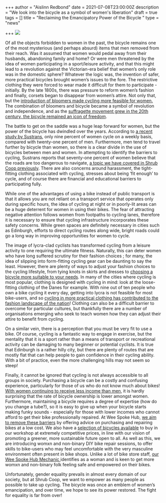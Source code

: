 +++
author = "Aislinn Redbond"
date = 2021-07-08T23:00:00Z
description = "We look into the bicycle as a symbol of women's liberation"
draft = true
tags = []
title = "Reclaiming the Emancipatory Power of the Bicycle "
type = "news"

+++
![](https://res.cloudinary.com/shrub-co-op/image/upload/v1625736938/shrubcoop.org/media/bike_emancipation_sy3msk.jpg)

Of all the objects forbidden to women in the past, the bicycle remains one of the most mysterious (and perhaps absurd) items that men removed from their reach. Was it assumed that women would pedal away from their husbands, abandoning family and home? Or were men threatened by the idea of women participating in a sport/leisure activity, and that this might lead to a revolution against the Victorian-era belief that women’s only role was in the domestic sphere? Whatever the logic was, the invention of safer, more practical bicycles brought women’s issues to the fore. The restrictive clothing they were forced to wear made it difficult for them to participate - initially. By the late 1800s, there was pressure to reform women’s fashion and finally, corsets began to disappear from women’s attire. Not only that, but the  [introduction of bloomers made cycling more feasible for women.](https://amazingwomeninhistory.com/the-new-woman-and-her-bicycle/) The combination of bloomers and bicycle became a symbol of revolution and independence, and as the [suffragette movement grew in the 20th century, the bicycle remained an icon of freedom](https://www.welovecycling.com/wide/2018/03/26/role-bicycle-suffragette-movement/).

The battle to get on the saddle was a huge leap forward for women, but the power of the bicycle has dwindled over the years. According to [a recent study by Sustrans](https://www.sustrans.org.uk/media/2930/2930.pdf), only nine percent of women cycle on a weekly basis, compared with twenty-one percent of men. Furthermore, men tend to travel further by bicycle than women, so there is a clear divide in the use of bicycles between men and women. In attempting to identify the barriers to cycling, Sustrans reports that seventy-one percent of women believe that the roads are too dangerous to navigate, [a topic we have covered in Shrub Coop previously](https://www.shrubcoop.org/national-bike-month/). There are also concerns around harassment, the tight-fitting clothing associated with cycling, stresses about being ‘fit enough’ to cycle, and of course there are financial and educational barriers to participating fully.

While one of the advantages of using a bike instead of public transport is that it allows you are not reliant on a transport service that operates only during specific hours, the idea of cycling at night or in poorly-lit areas can be a huge deterrent for women in using their bikes. The fear of attracting negative attention follows women from footpaths to cycling lanes, therefore it is necessary to ensure that cycling infrastructure incorporates these safety concerns. While green spaces are definitely necessary in cities such as Edinburgh, efforts to direct cycling routes along wide, bright roads could go a long way in improving opportunities for women to cycle.

The image of lycra-clad cyclists has transformed cycling from a leisure activity to one requiring the ultimate fitness. Naturally, this can deter women who have long suffered scrutiny for their fashion choices ; for many, the idea of slipping into form-fitting cycling gear can be daunting to say the least. However, there are plenty of ways to adjust your fashion choices to the cycling lifestyle, from tying knots in skirts and dresses to [choosing a bicycle more suitable to your needs](https://www.sustrans.org.uk/our-blog/get-active/2019/everyday-walking-and-cycling/bikes-for-women/). In many of the cities where cycling is most popular, clothing is designed with cycling in mind: look at the loose-fitting clothing of the Danes for example. With nine out of ten people who own a bike cycling it every day, getting into lycra is not feasible for most bike-users, and so [cycling in more practical clothing has contributed to the fashion landscape of the nation](http://www.copenhagencyclechic.com)! Clothing can also be a difficult barrier to overcome for particular cultures, but thankfully there are a number of organisations emerging who seek to teach women how they can adjust their attire to benefit from cycling.

On a similar vein, there is a perception that you must be very fit to use a bike. Of course, cycling is a fantastic way to engage in exercise, but the mentality that it is a sport rather than a means of transport or recreational activity can be damaging to many beginner or potential cyclists. It is true that Edinburgh is a rather hilly city, but there are plenty of routes that are mostly flat that can help people to gain confidence in their cycling ability. With a bit of practice, even the more challenging hills may not seem so steep!

Finally, it cannot be ignored that cycling is not always accessible to all groups in society. Purchasing a bicycle can be a costly and confusing experience, particularly for those of us who do not know much about bikes! [With women continuing to receive less income than men](https://www.ons.gov.uk/employmentandlabourmarket/peopleinwork/earningsandworkinghours/bulletins/genderpaygapintheuk/2019), it is hardly surprising that the rate of bicycle ownership is lower amongst women. Furthermore, maintaining a bicycle requires a degree of expertise (how do you change a tube?), so it is easy to give up when your bicycle starts making funky sounds - especially for those with lower incomes who cannot afford to get their bike professionally repaired. At Wee Spoke Hub, [we aim to remove these barriers](https://www.shrubcoop.org/getting-onto-the-saddle/) by offering advice on purchasing and repairing bikes at a low cost. We also have a [selection of bicycles available](https://www.gumtree.com/p/bicycles/retro-raleigh-cassis-hybrid-bike/1408957248) to buy in our workshop at extremely competitive prices, in line with our vision of promoting a greener, more sustainable future open to all. As well as this, we are introducing womxn and non-binary DIY bike repair sessions, to offer skills to bike-users who may feel uncomfortable with the very masculine environment often present in bike shops. Unlike a lot of bike store staff, [our Wee Spoke Hub Mechanic ](https://www.instagram.com/p/CKetqIeDQIx/)identifies as a woman and is keen to get more womxn and non-binary folk feeling safe and empowered on their bikes.

Unfortunately, gender equality prevails in almost every domain of our society, but at Shrub Coop, we want to empower as many people as possible to take up cycling. The bicycle was once an emblem of women’s emancipation, and over time, we hope to see its power restored. The fight for equality is far from over!